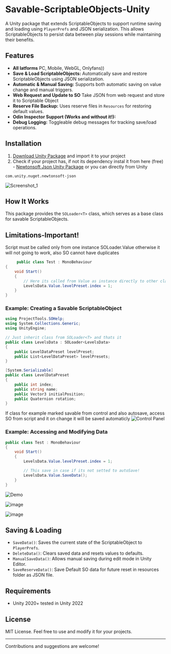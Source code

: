 # Savable-ScriptableObjects-Unity

A Unity package that extends ScriptableObjects to support runtime saving and loading using `PlayerPrefs` and JSON serialization. This allows ScriptableObjects to persist data between play sessions while maintaining their benefits.

## Features
- **All latforms** PC, Mobile, WebGL, Onlyfans))
- **Save & Load ScriptableObjects:** Automatically save and restore ScriptableObjects using JSON serialization.
- **Automatic & Manual Saving:** Supports both automatic saving on value change and manual triggers.
- **Web Request and Update to SO** Take JSON from web request and store it to Scriptable Object
- **Reserve File Backup:** Uses reserve files in `Resources` for restoring default values.
- **Odin Inspector Support (Works and without it!):**
- **Debug Logging:** Toggleable debug messages for tracking save/load operations.

## Installation
1. [Download Unity Package](https://github.com/EduardMalkhasyan/Savable-ScriptableObjects-Unity/releases) and import it to your project
2. Check if your project has, if not its dependency instal it from here (free) - [Newtonsoft Json Unity Package](https://docs.unity3d.com/Packages/com.unity.nuget.newtonsoft-json@3.2/manual/index.html)
or you can directly from Unity

```com.unity.nuget.newtonsoft-json```

![Screenshot_1](https://github.com/user-attachments/assets/d9693611-6492-48c8-87bb-40fcefde0899)


## How It Works
This package provides the `SOLoader<T>` class, which serves as a base class for savable ScriptableObjects.

## Limitations-Important!
Script must be called only from one instance SOLoader<T>.Value otherwise it will not going to work, also SO cannot have duplicates
```csharp
     public class Test : MonoBehaviour
{
    void Start()
    {
        // Here its called from Value as instance directly to other class, this is only ways supports this system 
        LevelsData.Value.levelPreset.index = 1;
    }
}
```

### Example: Creating a Savable ScriptableObject
```csharp
using ProjectTools.SOHelp;
using System.Collections.Generic;
using UnityEngine;

// Just inherit class from SOLoader<T> and thats it 
public class LevelsData : SOLoader<LevelsData>
{
    public LevelDataPreset levelPreset;
    public List<LevelDataPreset> levelPresets;
}

[System.Serializable]
public class LevelDataPreset
{
    public int index;
    public string name;
    public Vector3 initialPosition;
    public Quaternion rotation;
}
```
If class for example marked savable from control and also autosave, access SO from script and it on change it will be saved automaticly 
![Control Panel](https://github.com/user-attachments/assets/ae9ca109-cce8-4b12-8b54-71ffd14e61ec)

### Example: Accessing and Modifying Data
```csharp
public class Test : MonoBehaviour
{
    void Start()
    {
        LevelsData.Value.levelPreset.index = 1;

        // This save in case if its not setted to autoSave!
        LevelsData.Value.SaveData();
    }
}
```

![Demo](https://github.com/user-attachments/assets/23c6b097-681b-4dc6-b726-0f3ab4a7fe25)

![image](https://github.com/user-attachments/assets/45167e9a-6d0b-4741-85f6-d2c051d3f4c3)

![image](https://github.com/user-attachments/assets/d88605d6-42fd-43c7-8141-dbeec085f8dc)

## Saving & Loading
- `SaveData()`: Saves the current state of the ScriptableObject to `PlayerPrefs`.
- `DeleteData()`: Clears saved data and resets values to defaults.
- `ManualSaveData()`: Allows manual saving during edit mode in Unity Editor.
- `SaveReserveData()`: Save Default SO data for future reset in resources folder as JSON file.

## Requirements
- Unity 2020+ tested in Unity 2022

## License
MIT License. Feel free to use and modify it for your projects.

---
Contributions and suggestions are welcome!

